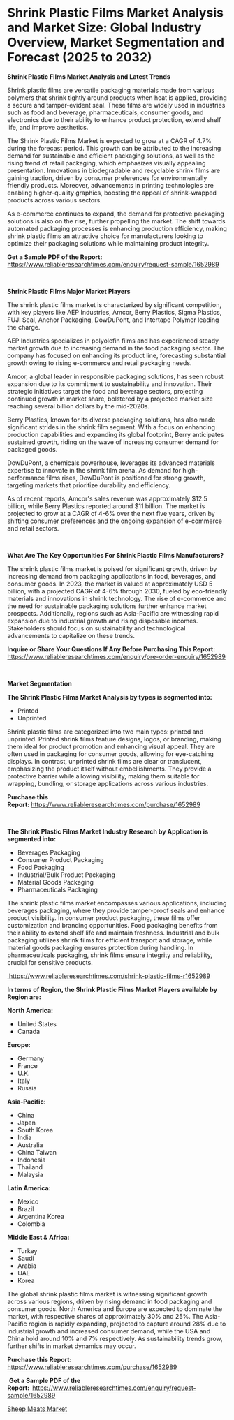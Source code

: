 <p><h1>Shrink Plastic Films Market Analysis and Market Size: Global Industry Overview, Market Segmentation and Forecast (2025 to 2032)</h1></p><p><strong>Shrink Plastic Films Market Analysis and Latest Trends</strong></p>
<p><p>Shrink plastic films are versatile packaging materials made from various polymers that shrink tightly around products when heat is applied, providing a secure and tamper-evident seal. These films are widely used in industries such as food and beverage, pharmaceuticals, consumer goods, and electronics due to their ability to enhance product protection, extend shelf life, and improve aesthetics.</p><p>The Shrink Plastic Films Market is expected to grow at a CAGR of 4.7% during the forecast period. This growth can be attributed to the increasing demand for sustainable and efficient packaging solutions, as well as the rising trend of retail packaging, which emphasizes visually appealing presentation. Innovations in biodegradable and recyclable shrink films are gaining traction, driven by consumer preferences for environmentally friendly products. Moreover, advancements in printing technologies are enabling higher-quality graphics, boosting the appeal of shrink-wrapped products across various sectors.</p><p>As e-commerce continues to expand, the demand for protective packaging solutions is also on the rise, further propelling the market. The shift towards automated packaging processes is enhancing production efficiency, making shrink plastic films an attractive choice for manufacturers looking to optimize their packaging solutions while maintaining product integrity.</p></p>
<p><strong>Get a Sample PDF of the Report:&nbsp;</strong> <a href="https://www.reliableresearchtimes.com/enquiry/request-sample/1652989?utm_campaign=2205&utm_medium=2&utm_source=Github&utm_content=ia&utm_term=05032025&utm_id=shrink-plastic-films">https://www.reliableresearchtimes.com/enquiry/request-sample/1652989</a></p>
<p>&nbsp;</p>
<p><strong>Shrink Plastic Films Major Market Players</strong></p>
<p><p>The shrink plastic films market is characterized by significant competition, with key players like AEP Industries, Amcor, Berry Plastics, Sigma Plastics, FUJI Seal, Anchor Packaging, DowDuPont, and Intertape Polymer leading the charge. </p><p>AEP Industries specializes in polyolefin films and has experienced steady market growth due to increasing demand in the food packaging sector. The company has focused on enhancing its product line, forecasting substantial growth owing to rising e-commerce and retail packaging needs.</p><p>Amcor, a global leader in responsible packaging solutions, has seen robust expansion due to its commitment to sustainability and innovation. Their strategic initiatives target the food and beverage sectors, projecting continued growth in market share, bolstered by a projected market size reaching several billion dollars by the mid-2020s.</p><p>Berry Plastics, known for its diverse packaging solutions, has also made significant strides in the shrink film segment. With a focus on enhancing production capabilities and expanding its global footprint, Berry anticipates sustained growth, riding on the wave of increasing consumer demand for packaged goods.</p><p>DowDuPont, a chemicals powerhouse, leverages its advanced materials expertise to innovate in the shrink film arena. As demand for high-performance films rises, DowDuPont is positioned for strong growth, targeting markets that prioritize durability and efficiency.</p><p>As of recent reports, Amcor's sales revenue was approximately $12.5 billion, while Berry Plastics reported around $11 billion. The market is projected to grow at a CAGR of 4-6% over the next five years, driven by shifting consumer preferences and the ongoing expansion of e-commerce and retail sectors.</p></p>
<p>&nbsp;</p>
<p><strong>What Are The Key Opportunities For Shrink Plastic Films Manufacturers?</strong></p>
<p><p>The shrink plastic films market is poised for significant growth, driven by increasing demand from packaging applications in food, beverages, and consumer goods. In 2023, the market is valued at approximately USD 5 billion, with a projected CAGR of 4-6% through 2030, fueled by eco-friendly materials and innovations in shrink technology. The rise of e-commerce and the need for sustainable packaging solutions further enhance market prospects. Additionally, regions such as Asia-Pacific are witnessing rapid expansion due to industrial growth and rising disposable incomes. Stakeholders should focus on sustainability and technological advancements to capitalize on these trends.</p></p>
<p><strong>Inquire or Share Your Questions If Any Before Purchasing This Report:</strong> <a href="https://www.reliableresearchtimes.com/enquiry/pre-order-enquiry/1652989?utm_campaign=2205&utm_medium=2&utm_source=Github&utm_content=ia&utm_term=05032025&utm_id=shrink-plastic-films">https://www.reliableresearchtimes.com/enquiry/pre-order-enquiry/1652989</a></p>
<p>&nbsp;</p>
<p><strong>Market Segmentation</strong></p>
<p><strong>The Shrink Plastic Films Market Analysis by types is segmented into:</strong></p>
<p><ul><li>Printed</li><li>Unprinted</li></ul></p>
<p><p>Shrink plastic films are categorized into two main types: printed and unprinted. Printed shrink films feature designs, logos, or branding, making them ideal for product promotion and enhancing visual appeal. They are often used in packaging for consumer goods, allowing for eye-catching displays. In contrast, unprinted shrink films are clear or translucent, emphasizing the product itself without embellishments. They provide a protective barrier while allowing visibility, making them suitable for wrapping, bundling, or storage applications across various industries.</p></p>
<p><strong>Purchase this Report:&nbsp;</strong><a href="https://www.reliableresearchtimes.com/purchase/1652989?utm_campaign=2205&utm_medium=2&utm_source=Github&utm_content=ia&utm_term=05032025&utm_id=shrink-plastic-films">https://www.reliableresearchtimes.com/purchase/1652989</a></p>
<p>&nbsp;</p>
<p><strong>The Shrink Plastic Films Market Industry Research by Application is segmented into:</strong></p>
<p><ul><li>Beverages Packaging</li><li>Consumer Product Packaging</li><li>Food Packaging</li><li>Industrial/Bulk Product Packaging</li><li>Material Goods Packaging</li><li>Pharmaceuticals Packaging</li></ul></p>
<p><p>The shrink plastic films market encompasses various applications, including beverages packaging, where they provide tamper-proof seals and enhance product visibility. In consumer product packaging, these films offer customization and branding opportunities. Food packaging benefits from their ability to extend shelf life and maintain freshness. Industrial and bulk packaging utilizes shrink films for efficient transport and storage, while material goods packaging ensures protection during handling. In pharmaceuticals packaging, shrink films ensure integrity and reliability, crucial for sensitive products.</p></p>
<p><a href="https://www.reliableresearchtimes.com/shrink-plastic-films-r1652989?utm_campaign=2205&utm_medium=2&utm_source=Github&utm_content=ia&utm_term=05032025&utm_id=shrink-plastic-films">&nbsp;https://www.reliableresearchtimes.com/shrink-plastic-films-r1652989</a></p>
<p><strong>In terms of Region, the Shrink Plastic Films Market Players available by Region are:</strong></p>
<p>
    <p> <strong> North America: </strong>
        <ul>
            <li>United States</li>
            <li>Canada</li>
        </ul>
        </p> 
    <p> <strong> Europe: </strong>
        <ul>
            <li>Germany</li>
            <li>France</li>
            <li>U.K.</li>
            <li>Italy</li>
            <li>Russia</li>
        </ul>
        </p> 
    <p> <strong> Asia-Pacific: </strong>
        <ul>
            <li>China</li>
            <li>Japan</li>
            <li>South Korea</li>
            <li>India</li>
            <li>Australia</li>
            <li>China Taiwan</li>
            <li>Indonesia</li>
            <li>Thailand</li>
            <li>Malaysia</li>
        </ul>
        </p> 
    <p> <strong> Latin America: </strong>
        <ul>
            <li>Mexico</li>
            <li>Brazil</li>
            <li>Argentina Korea</li>
            <li>Colombia</li>
        </ul>
        </p> 
    <p> <strong> Middle East & Africa: </strong>
        <ul>
            <li>Turkey</li>
            <li>Saudi</li>
            <li>Arabia</li>
            <li>UAE</li>
            <li>Korea</li>
        </ul>
    </p>
    </p>
<p><p>The global shrink plastic films market is witnessing significant growth across various regions, driven by rising demand in food packaging and consumer goods. North America and Europe are expected to dominate the market, with respective shares of approximately 30% and 25%. The Asia-Pacific region is rapidly expanding, projected to capture around 28% due to industrial growth and increased consumer demand, while the USA and China hold around 10% and 7% respectively. As sustainability trends grow, further shifts in market dynamics may occur.</p></p>
<p><strong>Purchase this Report: </strong><a href="https://www.reliableresearchtimes.com/purchase/1652989?utm_campaign=2205&utm_medium=2&utm_source=Github&utm_content=ia&utm_term=05032025&utm_id=shrink-plastic-films">https://www.reliableresearchtimes.com/purchase/1652989</a></p>
<p>&nbsp;<strong>Get a Sample PDF of the Report:&nbsp;&nbsp;</strong><a href="https://www.reliableresearchtimes.com/enquiry/request-sample/1652989?utm_campaign=2205&utm_medium=2&utm_source=Github&utm_content=ia&utm_term=05032025&utm_id=shrink-plastic-films">https://www.reliableresearchtimes.com/enquiry/request-sample/1652989</a></p>
<p><strong></strong></p>
<p><p><a href="https://github.com/SanjidaKhan901/Market-Research-Report-List-1/blob/main/sheep-meats-market.md?utm_campaign=2205&utm_medium=2&utm_source=Github&utm_content=ia&utm_term=05032025&utm_id=shrink-plastic-films">Sheep Meats Market</a></p></p>